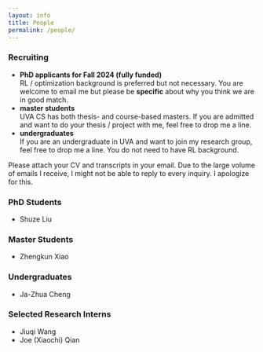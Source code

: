 ```yaml
---
layout: info
title: People 
permalink: /people/
---
```


### Recruiting

<!-- I am looking for self-motivated students interested in RL at different levels. -->

<!-- * **PhD students that are admitted to UVA and want to find places for rotation (fully funded)** -->
<!-- You do not need to have RL background but please take my graduate-level RL course. Feel free to drop me a line. -->
* **PhD applicants for Fall 2024 (fully funded)**  
RL / optimization background is preferred but not necessary. You are welcome to email me but please be **specific** about why you think we are in good match. 
* **master students**  
UVA CS has both thesis- and course-based masters. If you are admitted and want to do your thesis / project with me, feel free to drop me a line.
* **undergraduates**  
If you are an undergraduate in UVA and want to join my research group, feel free to drop me a line. You do not need to have RL background.
<!-- * **(remote) research interns**  
    You must have RL / optimization background. You are welcome to email me but please be specific about **how I can benefit from collaborating with you**.
    Having a concrete research plan in mind will greatly increase your chance. -->

Please attach your CV and transcripts in your email. Due to the large volume of emails I receive, I might not be able to reply to every inquiry. I apologize for this.  
<!-- [*I, however, will put the same effort in replying to you as the effort you put in customizing your email for me.*](/blog/inquiry)  -->

### PhD Students
* Shuze Liu

### Master Students
* Zhengkun Xiao

### Undergraduates
* Ja-Zhua Cheng

### Selected Research Interns
* Jiuqi Wang  
* Joe (Xiaochi) Qian  